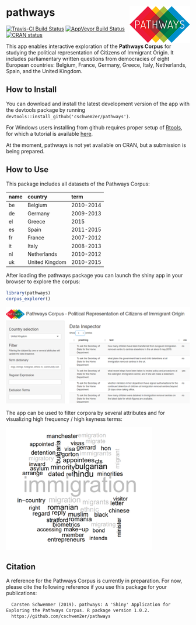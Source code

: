 
<!-- README.md is generated from README.Rmd. Please edit that file -->

# pathways <img src="man/figures/logo.png" align="right" />

[![Travis-CI Build
Status](https://travis-ci.org/cschwem2er/pathways.svg?branch=master)](https://travis-ci.org/cschwem2er/pathways)
[![AppVeyor Build
Status](https://ci.appveyor.com/api/projects/status/github/cschwem2er/pathways?branch=master&svg=true)](https://ci.appveyor.com/project/cschwem2er/pathways)
[![CRAN
status](https://www.r-pkg.org/badges/version/pathways?color=lightgrey)](https://cran.r-project.org/package=pathways)

This app enables interactive exploration of the **Pathways Corpus** for
studying the political representation of Citizens of Immigrant Origin.
It includes parliamentary written questions from democracies of eight
European countries: Belgium, France, Germany, Greece, Italy,
Netherlands, Spain, and the United Kingdom.

## How to Install

You can download and install the latest development version of the app
with the devtools package by running
`devtools::install_github('cschwem2er/pathways')`.

For Windows users installing from github requires proper setup of
[Rtools](https://cran.r-project.org/bin/windows/Rtools/), for which a
tutorial is available
[here](https://github.com/stan-dev/rstan/wiki/Install-Rtools-for-Windows).

At the moment, pathways is not yet available on CRAN, but a submission
is being prepared.

## How to Use

This package includes all datasets of the Pathways Corpus:

| name | country        | term      |
| :--- | :------------- | :-------- |
| be   | Belgium        | 2010-2014 |
| de   | Germany        | 2009-2013 |
| el   | Greece         | 2015      |
| es   | Spain          | 2011-2015 |
| fr   | France         | 2007-2012 |
| it   | Italy          | 2008-2013 |
| nl   | Netherlands    | 2010-2012 |
| uk   | United Kingdom | 2010-2015 |

After loading the pathways package you can launch the shiny app in your
browser to explore the corpus:

``` r
library(pathways)
corpus_explorer()
```

<img src="man/figures/app_interface.png" width="800"/>

The app can be used to filter corpora by several attributes and for
visualizing high frequency / high keyness terms:

<img src="man/figures/app_keyness.png" width="400"/>

## Citation

A reference for the Pathways Corpus is currently in preparation. For
now, please cite the following reference if you use this package for
your
publications:

``` 
  Carsten Schwemmer (2019). pathways: A 'Shiny' Application for Exploring the Pathways Corpus. R package version 1.0.2.
  https://github.com/cschwem2er/pathways
```
